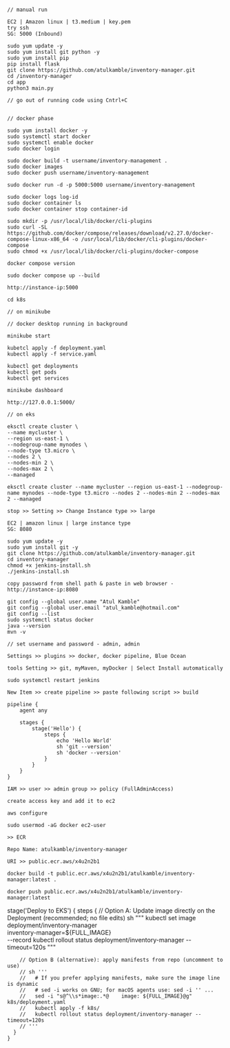 ```

// manual run 

EC2 | Amazon linux | t3.medium | key.pem 
try ssh 
SG: 5000 (Inbound)

sudo yum update -y 
sudo yum install git python -y 
sudo yum install pip 
pip install flask
git clone https://github.com/atulkamble/inventory-manager.git
cd /inventory-manager
cd app
python3 main.py

// go out of running code using Cntrl+C


// docker phase 

sudo yum install docker -y 
sudo systemctl start docker 
sudo systemctl enable docker 
sudo docker login 

sudo docker build -t username/inventory-management .
sudo docker images 
sudo docker push username/inventory-management

sudo docker run -d -p 5000:5000 username/inventory-management

sudo docker logs log-id 
sudo docker container ls 
sudo docker container stop container-id 

sudo mkdir -p /usr/local/lib/docker/cli-plugins
sudo curl -SL https://github.com/docker/compose/releases/download/v2.27.0/docker-compose-linux-x86_64 -o /usr/local/lib/docker/cli-plugins/docker-compose
sudo chmod +x /usr/local/lib/docker/cli-plugins/docker-compose

docker compose version

sudo docker compose up --build

http://instance-ip:5000

cd k8s 

// on minikube 

// docker desktop running in background 

minikube start

kubetcl apply -f deployment.yaml 
kubectl apply -f service.yaml 

kubectl get deployments 
kubectl get pods
kubectl get services 

minikube dashboard 

http://127.0.0.1:5000/

// on eks 

eksctl create cluster \
--name mycluster \
--region us-east-1 \
--nodegroup-name mynodes \
--node-type t3.micro \
--nodes 2 \
--nodes-min 2 \
--nodes-max 2 \
--managed

eksctl create cluster --name mycluster --region us-east-1 --nodegroup-name mynodes --node-type t3.micro --nodes 2 --nodes-min 2 --nodes-max 2 --managed

stop >> Setting >> Change Instance type >> large

EC2 | amazon linux | large instance type 
SG: 8080 

sudo yum update -y 
sudo yum install git -y 
git clone https://github.com/atulkamble/inventory-manager.git
cd inventory-manager
chmod +x jenkins-install.sh 
./jenkins-install.sh 

copy password from shell path & paste in web browser - http://instance-ip:8080

git config --global user.name "Atul Kamble"
git config --global user.email "atul_kamble@hotmail.com"
git config --list 
sudo systemctl status docker
java --version 
mvn -v 

// set username and password - admin, admin 

Settings >> plugins >> docker, docker pipeline, Blue Ocean

tools Setting >> git, myMaven, myDocker | Select Install automatically 

sudo systemctl restart jenkins 

New Item >> create pipeline >> paste following script >> build 

pipeline {
    agent any

    stages {
        stage('Hello') {
            steps {
                echo 'Hello World'
                sh 'git --version'
                sh 'docker --version'
            }
        }
    }
}

IAM >> user >> admin group >> policy (FullAdminAccess)

create access key and add it to ec2 

aws configure

sudo usermod -aG docker ec2-user

>> ECR

Repo Name: atulkamble/inventory-manager

URI >> public.ecr.aws/x4u2n2b1

docker build -t public.ecr.aws/x4u2n2b1/atulkamble/inventory-manager:latest .

docker push public.ecr.aws/x4u2n2b1/atulkamble/inventory-manager:latest 

```

 stage('Deploy to EKS') {
      steps {
        // Option A: Update image directly on the Deployment (recommended; no file edits)
        sh """
          kubectl set image deployment/inventory-manager \
            inventory-manager=${FULL_IMAGE} \
            --record
          kubectl rollout status deployment/inventory-manager --timeout=120s
        """

        // Option B (alternative): apply manifests from repo (uncomment to use)
        // sh '''
        //   # If you prefer applying manifests, make sure the image line is dynamic
        //   # sed -i works on GNU; for macOS agents use: sed -i '' ...
        //   sed -i "s@^\\s*image:.*@    image: ${FULL_IMAGE}@g" k8s/deployment.yaml
        //   kubectl apply -f k8s/
        //   kubectl rollout status deployment/inventory-manager --timeout=120s
        // '''
      }
    }
